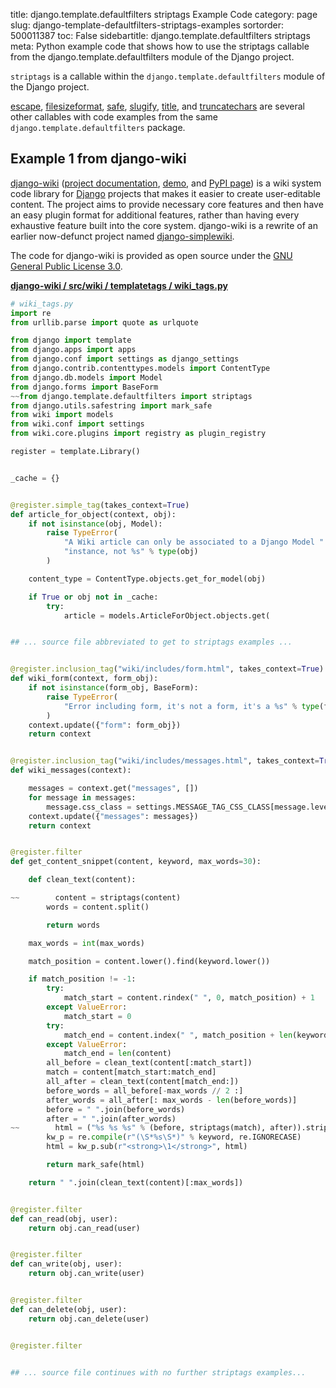 title: django.template.defaultfilters striptags Example Code
category: page
slug: django-template-defaultfilters-striptags-examples
sortorder: 500011387
toc: False
sidebartitle: django.template.defaultfilters striptags
meta: Python example code that shows how to use the striptags callable from the django.template.defaultfilters module of the Django project.


`striptags` is a callable within the `django.template.defaultfilters` module of the Django project.

<a href="/django-template-defaultfilters-escape-examples.html">escape</a>,
<a href="/django-template-defaultfilters-filesizeformat-examples.html">filesizeformat</a>,
<a href="/django-template-defaultfilters-safe-examples.html">safe</a>,
<a href="/django-template-defaultfilters-slugify-examples.html">slugify</a>,
<a href="/django-template-defaultfilters-title-examples.html">title</a>,
and <a href="/django-template-defaultfilters-truncatechars-examples.html">truncatechars</a>
are several other callables with code examples from the same `django.template.defaultfilters` package.

## Example 1 from django-wiki
[django-wiki](https://github.com/django-wiki/django-wiki)
([project documentation](https://django-wiki.readthedocs.io/en/master/),
[demo](https://demo.django-wiki.org/),
and [PyPI page](https://pypi.org/project/django-wiki/))
is a wiki system code library for [Django](/django.html)
projects that makes it easier to create user-editable content.
The project aims to provide necessary core features and then
have an easy plugin format for additional features, rather than
having every exhaustive feature built into the core system.
django-wiki is a rewrite of an earlier now-defunct project
named [django-simplewiki](https://code.google.com/p/django-simple-wiki/).

The code for django-wiki is provided as open source under the
[GNU General Public License 3.0](https://github.com/django-wiki/django-wiki/blob/master/COPYING).

[**django-wiki / src/wiki / templatetags / wiki_tags.py**](https://github.com/django-wiki/django-wiki/blob/master/src/wiki/templatetags/wiki_tags.py)

```python
# wiki_tags.py
import re
from urllib.parse import quote as urlquote

from django import template
from django.apps import apps
from django.conf import settings as django_settings
from django.contrib.contenttypes.models import ContentType
from django.db.models import Model
from django.forms import BaseForm
~~from django.template.defaultfilters import striptags
from django.utils.safestring import mark_safe
from wiki import models
from wiki.conf import settings
from wiki.core.plugins import registry as plugin_registry

register = template.Library()


_cache = {}


@register.simple_tag(takes_context=True)
def article_for_object(context, obj):
    if not isinstance(obj, Model):
        raise TypeError(
            "A Wiki article can only be associated to a Django Model "
            "instance, not %s" % type(obj)
        )

    content_type = ContentType.objects.get_for_model(obj)

    if True or obj not in _cache:
        try:
            article = models.ArticleForObject.objects.get(


## ... source file abbreviated to get to striptags examples ...


@register.inclusion_tag("wiki/includes/form.html", takes_context=True)
def wiki_form(context, form_obj):
    if not isinstance(form_obj, BaseForm):
        raise TypeError(
            "Error including form, it's not a form, it's a %s" % type(form_obj)
        )
    context.update({"form": form_obj})
    return context


@register.inclusion_tag("wiki/includes/messages.html", takes_context=True)
def wiki_messages(context):

    messages = context.get("messages", [])
    for message in messages:
        message.css_class = settings.MESSAGE_TAG_CSS_CLASS[message.level]
    context.update({"messages": messages})
    return context


@register.filter
def get_content_snippet(content, keyword, max_words=30):

    def clean_text(content):

~~        content = striptags(content)
        words = content.split()

        return words

    max_words = int(max_words)

    match_position = content.lower().find(keyword.lower())

    if match_position != -1:
        try:
            match_start = content.rindex(" ", 0, match_position) + 1
        except ValueError:
            match_start = 0
        try:
            match_end = content.index(" ", match_position + len(keyword))
        except ValueError:
            match_end = len(content)
        all_before = clean_text(content[:match_start])
        match = content[match_start:match_end]
        all_after = clean_text(content[match_end:])
        before_words = all_before[-max_words // 2 :]
        after_words = all_after[: max_words - len(before_words)]
        before = " ".join(before_words)
        after = " ".join(after_words)
~~        html = ("%s %s %s" % (before, striptags(match), after)).strip()
        kw_p = re.compile(r"(\S*%s\S*)" % keyword, re.IGNORECASE)
        html = kw_p.sub(r"<strong>\1</strong>", html)

        return mark_safe(html)

    return " ".join(clean_text(content)[:max_words])


@register.filter
def can_read(obj, user):
    return obj.can_read(user)


@register.filter
def can_write(obj, user):
    return obj.can_write(user)


@register.filter
def can_delete(obj, user):
    return obj.can_delete(user)


@register.filter


## ... source file continues with no further striptags examples...

```

